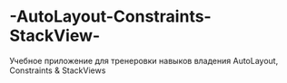 # -AutoLayout-Constraints-StackView-
Учебное приложение для тренеровки навыков владения AutoLayout, Constraints & StackViews

